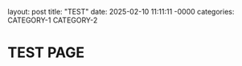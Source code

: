 layout: post
title: "TEST"
date: 2025-02-10 11:11:11 -0000
categories: CATEGORY-1 CATEGORY-2

# TEST PAGE
